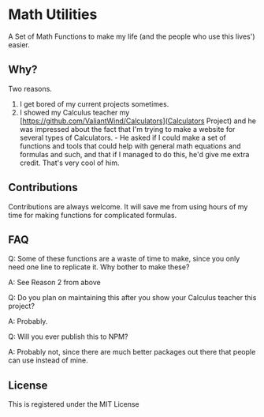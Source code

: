 # Math Utilities

A Set of Math Functions to make my life (and the people who use this lives') easier.

## Why?

Two reasons.

1. I get bored of my current projects sometimes.
  2. I showed my Calculus teacher my [https://github.com/ValiantWind/Calculators](Calculators Project) and he was impressed about the fact that I'm trying to make a website for several types of Calculators.
    - He asked if I could make a set of functions and tools that could help with general math equations and formulas and such, and that if I managed to do this, he'd give me extra credit. That's very cool of him.

## Contributions

Contributions are always welcome. It will save me from using hours of my time for making functions for complicated formulas. 

## FAQ

Q: Some of these functions are a waste of time to make, since you only need one line to replicate it. Why bother to make these?

A: See Reason 2 from above

Q: Do you plan on maintaining this after you show your Calculus teacher this project?

A: Probably.

Q: Will you ever publish this to NPM?

A: Probably not, since there are much better packages out there that people can use instead of mine.

## License
This is registered under the MIT License

